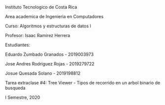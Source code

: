 Instituto Tecnologico de Costa Rica

Area academica de Ingenieria en Computadores

Curso: Algoritmos y estructuras de datos I

Profesor: Isaac Ramirez Herrera


Estudiantes:

Eduardo Zumbado Granados - 2019003973

Jose Andres Rodriguez Rojas - 2019279722

Josue Quesada Solano - 2019198812


Tarea extraclase #4: Tree Viewer - Tipos de recorrido en un arbol binario de busqueda

I Semestre, 2020
